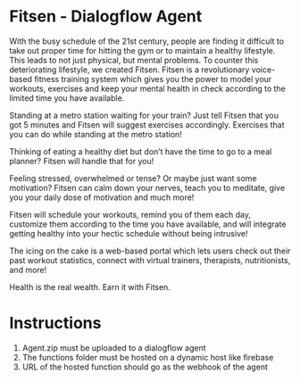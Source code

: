 # Fitsen - Dialogflow Agent

With the busy schedule of the 21st century, people are finding it difficult to take out proper time for hitting the gym or to maintain a healthy lifestyle. This leads to not just physical, but mental problems. To counter this deteriorating lifestyle, we created Fitsen. Fitsen is a revolutionary voice-based fitness training system which gives you the power to model your workouts, exercises and keep your mental health in check according to the limited time you have available. 

Standing at a metro station waiting for your train? Just tell Fitsen that you got 5 minutes and Fitsen will suggest exercises accordingly. Exercises that you can do while standing at the metro station!

Thinking of eating a healthy diet but don’t have the time to go to a meal planner? Fitsen will handle that for you!

Feeling stressed, overwhelmed or tense? Or maybe just want some motivation? Fitsen can calm down your nerves, teach you to meditate, give you your daily dose of motivation and much more!

Fitsen will schedule your workouts, remind you of them each day, customize them according to the time you have available, and will integrate getting healthy into your hectic schedule without being intrusive!

The icing on the cake is a web-based portal which lets users check out their past workout statistics, connect with virtual trainers, therapists, nutritionists, and more!

Health is the real wealth. Earn it with Fitsen. 

# Instructions

1. Agent.zip must be uploaded to a dialogflow agent<br/>
2. The functions folder must be hosted on a dynamic host like firebase<br/>
3. URL of the hosted function should go as the webhook of the agent

